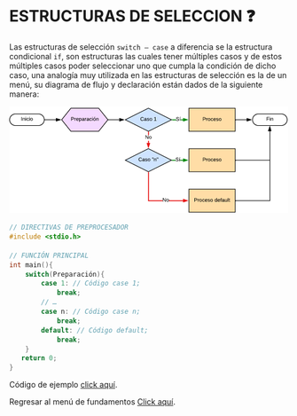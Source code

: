 # ESTRUCTURAS DE SELECCION :question:

Las estructuras de selección `switch – case` a diferencia se la estructura condicional `if`, son estructuras las cuales tener múltiples casos y de estos múltiples casos poder seleccionar uno que cumpla la condición de dicho caso, una analogía muy utilizada en las estructuras de selección es la de un menú, su diagrama de flujo y declaración están dados de la siguiente manera:

<div> <img src="../../../imgs/01 - Lenguaje C/01 - FundamentosDeProgramacion/08 - EstructurasDeSeleccion/01 - switchCase.png"> </div>

```C
// DIRECTIVAS DE PREPROCESADOR
#include <stdio.h>

// FUNCIÓN PRINCIPAL
int main(){
    switch(Preparación){
        case 1: // Código case 1;
            break;
        // …
        case n: // Código case n;
            break;
        default: // Código default;
            break;
    }
   return 0;
}
```

Código de ejemplo <a href="08 - 01 - switchCase.c">click aquí</a>.

Regresar al menú de fundamentos <a href="../../01 - FundamentosDeProgramacion/00 - Fundamentos.md">Click aquí</a>.